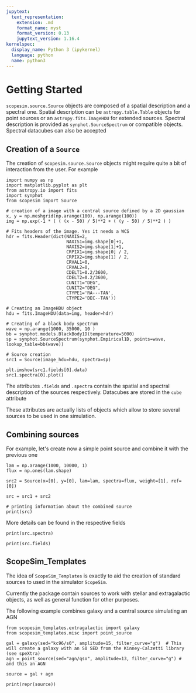 ```yaml
---
jupytext:
  text_representation:
    extension: .md
    format_name: myst
    format_version: 0.13
    jupytext_version: 1.16.4
kernelspec:
  display_name: Python 3 (ipykernel)
  language: python
  name: python3
---
```


# Getting Started

`scopesim.source.Source` objects are composed of a spatial description and a spectral one. Spatial description can be `astropy.table.Table` objects for point sources or an `astropy.fits.ImageHDU` for extended sources. Spectral description is provided as `synphot.SourceSpectrum` or compatible objects. Spectral datacubes can also be accepted

## Creation of a `Source`

The creation of `scopesim.source.Source` objects might require quite a bit of interaction from the user. For example

```{code-cell} ipython3
import numpy as np
import matplotlib.pyplot as plt
from astropy.io import fits
import synphot
from scopesim import Source

# creation of a image with a central source defined by a 2D gaussian
x, y = np.meshgrid(np.arange(100), np.arange(100))
img = np.exp(-1 * ( ( (x - 50) / 5)**2 + ( (y - 50) / 5)**2 ) )

# Fits headers of the image. Yes it needs a WCS
hdr = fits.Header(dict(NAXIS=2,
                       NAXIS1=img.shape[0]+1,
                       NAXIS2=img.shape[1]+1,
                       CRPIX1=img.shape[0] / 2,
                       CRPIX2=img.shape[1] / 2,
                       CRVAL1=0,
                       CRVAL2=0,
                       CDELT1=0.2/3600,
                       CDELT2=0.2/3600,
                       CUNIT1="DEG",
                       CUNIT2="DEG",
                       CTYPE1='RA---TAN',
                       CTYPE2='DEC--TAN'))

# Creating an ImageHDU object
hdu = fits.ImageHDU(data=img, header=hdr)

# Creating of a black body spectrum
wave = np.arange(1000, 35000, 10 )
bb = synphot.models.BlackBody1D(temperature=5000)
sp = synphot.SourceSpectrum(synphot.Empirical1D, points=wave, lookup_table=bb(wave))

# Source creation
src1 = Source(image_hdu=hdu, spectra=sp)

plt.imshow(src1.fields[0].data)
src1.spectra[0].plot()
```

The attributes `.fields` and `.spectra` contain the spatial and spectral description of the sources respectively. Datacubes are stored in the `cube` attribute

These attributes are actually lists of objects which allow to store several sources to be used in one simulation.

## Combining sources

For example, let's create now a simple point source and combine it with the previous one

```{code-cell} ipython3
lam = np.arange(1000, 10000, 1)
flux = np.ones(lam.shape)

src2 = Source(x=[0], y=[0], lam=lam, spectra=flux, weight=[1], ref=[0])

src = src1 + src2

# printing information about the combined source
print(src)
```

More details can be found in the respective fields

```{code-cell} ipython3
print(src.spectra)

print(src.fields)
```

## ScopeSim_Templates

The idea of `ScopeSim_Templates` is exactly to aid the creation of standard sources to used in the simulator `ScopeSim`.

Currently the package contain sources to work with stellar and extragalactic objects, as well as general function for other purposes.

The following example combines galaxy and a central source simulating an AGN

```{code-cell} ipython3
from scopesim_templates.extragalactic import galaxy
from scopesim_templates.misc import point_source

gal = galaxy(sed="kc96/s0", amplitude=15, filter_curve="g")  # This will create a galaxy with an S0 SED from the Kinney-Calzetti library (see speXtra)
agn = point_source(sed="agn/qso", amplitude=13, filter_curve="g") # and this an AGN

source = gal + agn

print(repr(source))
```

